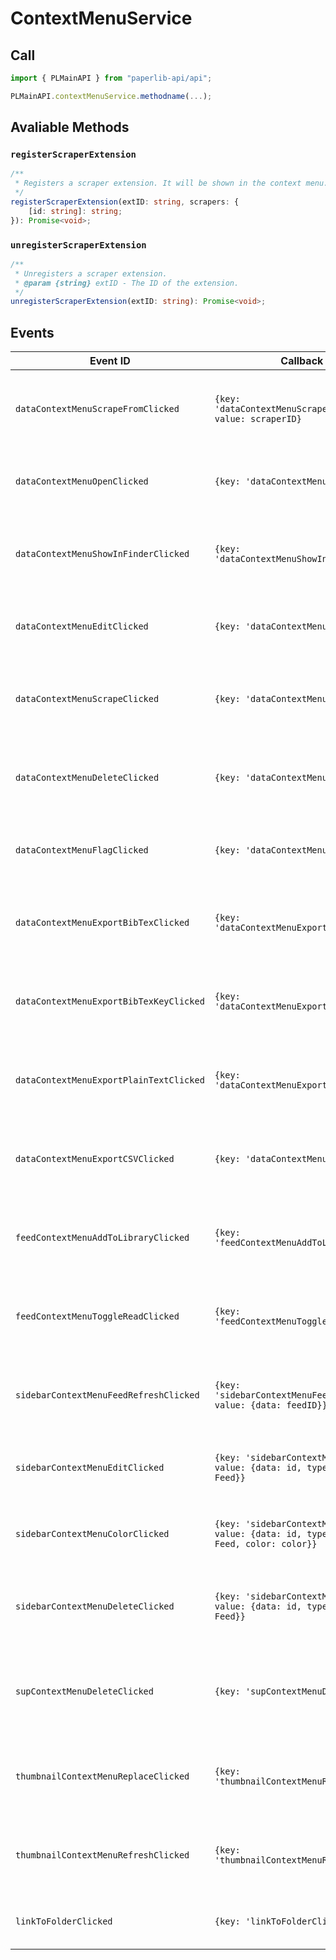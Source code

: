 # ContextMenuService

## Call

```typescript
import { PLMainAPI } from "paperlib-api/api";

PLMainAPI.contextMenuService.methodname(...);
```

## Avaliable Methods

### `registerScraperExtension`
```typescript
/**
 * Registers a scraper extension. It will be shown in the context menu.
 */
registerScraperExtension(extID: string, scrapers: {
    [id: string]: string;
}): Promise<void>;
```

### `unregisterScraperExtension`
```typescript
/**
 * Unregisters a scraper extension.
 * @param {string} extID - The ID of the extension.
 */
unregisterScraperExtension(extID: string): Promise<void>;
```

## Events

| Event ID | Callback Value | Description |
| --- | --- | --- |
| `dataContextMenuScrapeFromClicked` | `{key: 'dataContextMenuScrapeFromClicked', value: scraperID}` | When `Scrape From` is clicked in the context menu of a paper in the library |
| `dataContextMenuOpenClicked` | `{key: 'dataContextMenuOpenClicked'}` | When `Open` is clicked in the context menu of a paper in the library |
| `dataContextMenuShowInFinderClicked` | `{key: 'dataContextMenuShowInFinderClicked'}` | When `Show in Finder` is clicked in the context menu of a paper in the library |
| `dataContextMenuEditClicked` | `{key: 'dataContextMenuEditClicked'}` | When `Edit` is clicked in the context menu of a paper in the library |
| `dataContextMenuScrapeClicked` | `{key: 'dataContextMenuScrapeClicked'}` | When `Scrape` is clicked in the context menu of a paper in the library |
| `dataContextMenuDeleteClicked` | `{key: 'dataContextMenuDeleteClicked'}` | When `Delete` is clicked in the context menu of a paper in the library |
| `dataContextMenuFlagClicked` | `{key: 'dataContextMenuFlagClicked'}` | When `Flag` is clicked in the context menu of a paper in the library |
| `dataContextMenuExportBibTexClicked` | `{key: 'dataContextMenuExportBibTexClicked'}` | When `Export BibTex` is clicked in the context menu of a paper in the library |
| `dataContextMenuExportBibTexKeyClicked` | `{key: 'dataContextMenuExportBibTexKeyClicked'}` | When `Export BibTex Key` is clicked in the context menu of a paper in the library |
| `dataContextMenuExportPlainTextClicked` | `{key: 'dataContextMenuExportPlainTextClicked'}` | When `Export Plain Text` is clicked in the context menu of a paper in the library |
| `dataContextMenuExportCSVClicked` | `{key: 'dataContextMenuExportCSVClicked'}` | When `Export CSV` is clicked in the context menu of a paper in the library |
| `feedContextMenuAddToLibraryClicked` | `{key: 'feedContextMenuAddToLibraryClicked'}` | When `Add to Library` is clicked in the context menu of a feed in the library |
| `feedContextMenuToggleReadClicked` | `{key: 'feedContextMenuToggleReadClicked'}` | When `Toggle Read` is clicked in the context menu of a feed in the library |
| `sidebarContextMenuFeedRefreshClicked` | `{key: 'sidebarContextMenuFeedRefreshClicked', value: {data: feedID}}` | When `Refresh` is clicked in the context menu of a feed in the sidebar |
| `sidebarContextMenuEditClicked` | `{key: 'sidebarContextMenuEditClicked', value: {data: id, type: Categorizer or Feed}}` | When `Edit` is clicked in the context menu of a feed in the sidebar |
| `sidebarContextMenuColorClicked` | `{key: 'sidebarContextMenuColorClicked', value: {data: id, type: Categorizer or Feed, color: color}}` | When `Color` is clicked in the context menu of a feed in the sidebar |
| `sidebarContextMenuDeleteClicked` | `{key: 'sidebarContextMenuDeleteClicked', value: {data: id, type: Categorizer or Feed}}` | When `Delete` is clicked in the context menu of a feed in the sidebar |
| `supContextMenuDeleteClicked` | `{key: 'supContextMenuDeleteClicked'}` | When `Delete` is clicked in the context menu of a supplementary file in the library |
| `thumbnailContextMenuReplaceClicked` | `{key: 'thumbnailContextMenuReplaceClicked'}` | When `Replace` is clicked in the context menu of a thumbnail in the library |
| `thumbnailContextMenuRefreshClicked` | `{key: 'thumbnailContextMenuRefreshClicked'}` | When `Refresh` is clicked in the context menu of a thumbnail in the library |
| `linkToFolderClicked` | `{key: 'linkToFolderClicked'}` | When `Link to Folder` is clicked in Quickpaste UI |
